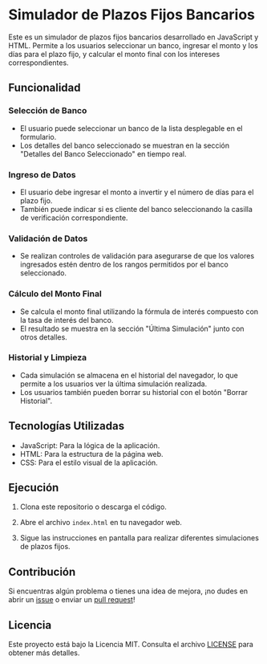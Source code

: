 # Simulador de Plazos Fijos Bancarios

Este es un simulador de plazos fijos bancarios desarrollado en JavaScript y HTML. Permite a los usuarios seleccionar un banco, ingresar el monto y los días para el plazo fijo, y calcular el monto final con los intereses correspondientes.

## Funcionalidad

### Selección de Banco

- El usuario puede seleccionar un banco de la lista desplegable en el formulario.
- Los detalles del banco seleccionado se muestran en la sección "Detalles del Banco Seleccionado" en tiempo real.

### Ingreso de Datos

- El usuario debe ingresar el monto a invertir y el número de días para el plazo fijo.
- También puede indicar si es cliente del banco seleccionando la casilla de verificación correspondiente.

### Validación de Datos

- Se realizan controles de validación para asegurarse de que los valores ingresados estén dentro de los rangos permitidos por el banco seleccionado.

### Cálculo del Monto Final

- Se calcula el monto final utilizando la fórmula de interés compuesto con la tasa de interés del banco.
- El resultado se muestra en la sección "Última Simulación" junto con otros detalles.

### Historial y Limpieza

- Cada simulación se almacena en el historial del navegador, lo que permite a los usuarios ver la última simulación realizada.
- Los usuarios también pueden borrar su historial con el botón "Borrar Historial".

## Tecnologías Utilizadas

- JavaScript: Para la lógica de la aplicación.
- HTML: Para la estructura de la página web.
- CSS: Para el estilo visual de la aplicación.

## Ejecución

1. Clona este repositorio o descarga el código.

2. Abre el archivo `index.html` en tu navegador web.

3. Sigue las instrucciones en pantalla para realizar diferentes simulaciones de plazos fijos.

## Contribución

Si encuentras algún problema o tienes una idea de mejora, ¡no dudes en abrir un [issue](https://github.com/tuusuario/tuproyecto/issues) o enviar un [pull request](https://github.com/tuusuario/tuproyecto/pulls)!

## Licencia

Este proyecto está bajo la Licencia MIT. Consulta el archivo [LICENSE](LICENSE) para obtener más detalles.
